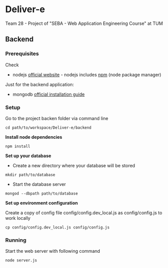 # Deliver-e
Team 28 - Project of "SEBA - Web Application Engineering Course" at TUM

## Backend

### Prerequisites

Check

* nodejs [official website](https://nodejs.org/en/) - nodejs includes [npm](https://www.npmjs.com/) (node package manager)

Just for the backend application:

* mongodb [official installation guide](https://docs.mongodb.org/manual/administration/install-community/)

### Setup

Go to the project backen folder via command line
```
cd path/to/workspace/Deliver-e/backend
```

**Install node dependencies**

```
npm install
```

**Set up your database**

* Create a new directory where your database will be stored 
```
mkdir path/to/database
```
* Start the database server 
```
mongod --dbpath path/to/database
```


**Set up environment configuration**

Create a copy of config file config/config.dev_local.js as config/config.js to work locally

```
cp config/config.dev_local.js config/config.js
```

### Running

Start the web server with following command

```
node server.js
```

